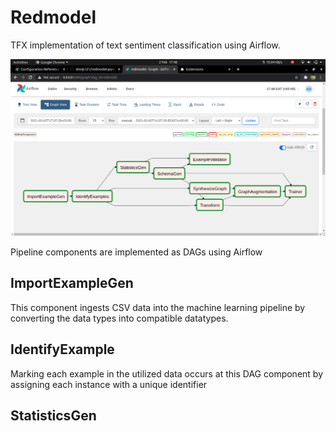 # Redmodel
TFX implementation of text sentiment classification using Airflow.

![Screenshot semisupervised learning workflow](https://raw.githubusercontent.com/devlp121/redmodel-pipeline/master/test1.png)

Pipeline components are implemented as DAGs using Airflow

## ImportExampleGen
This component ingests CSV data into the machine learning pipeline by converting the data types into compatible datatypes.

## IdentifyExample
Marking each example in the utilized data occurs at this DAG component by assigning each instance with a unique identifier

## StatisticsGen


